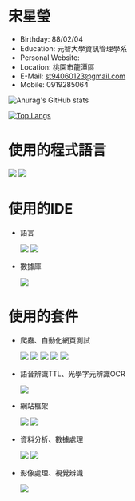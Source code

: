 #  宋星瑩

 - Birthday: 88/02/04
 - Education: 元智大學資訊管理學系
 - Personal Website: 
 - Location: 桃園市龍潭區
 - E-Mail: st94060123@gmail.com
 - Mobile: 0919285064

![Anurag's GitHub stats](https://github-readme-stats.vercel.app/api?username=99singying&show_icons=true&theme=radical)
 
[![Top Langs](https://github-readme-stats.vercel.app/api/top-langs/?username=99singying&layout=compact&theme=gruvbox)](https://github.com/99singying)


#  使用的程式語言

  ![](https://img.shields.io/badge/Python-FFFFFF)
  ![](https://img.shields.io/badge/C++-FFFFFF)


# 使用的IDE

- 語言

   ![](https://img.shields.io/badge/Pycharm-FFFFFF)
   ![](https://img.shields.io/badge/Visual%20Studio-FFFFFF)
   
- 數據庫

   ![](https://img.shields.io/badge/MySQL-FFFFFF)
   
#  使用的套件
- 爬蟲、自動化網頁測試

    ![](https://img.shields.io/badge/bs4-FFFFFF)
    ![](https://img.shields.io/badge/requests-FFFFFF)
    ![](https://img.shields.io/badge/requests--html-FFFFFF)
    ![](https://img.shields.io/badge/selenium-FFFFFF)
    ![](https://img.shields.io/badge/urllib3-FFFFFF)

- 語音辨識TTL、光學字元辨識OCR

    ![](https://img.shields.io/badge/google--cloud--vision-FFFFFF)

- 網站框架

   ![](https://img.shields.io/badge/Flask-FFFFFF)
   ![](https://img.shields.io/badge/jupyterlab-FFFFFF)

- 資料分析、數據處理

   ![](https://img.shields.io/badge/numpy-FFFFFF)
   ![](https://img.shields.io/badge/pandas-FFFFFF)


- 影像處理、視覺辨識

  ![](https://img.shields.io/badge/Opencv-FFFFFF)

